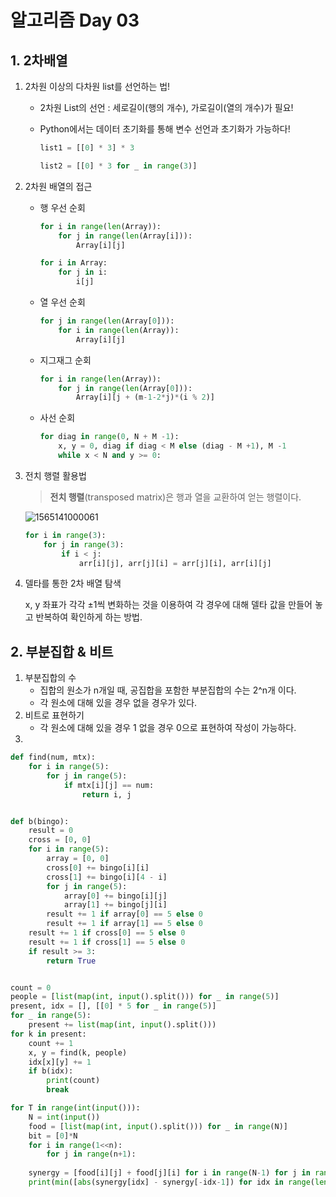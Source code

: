 # 알고리즘 Day 03

## 1. 2차배열

1. 2차원 이상의 다차원 list를 선언하는 법!

   * 2차원 List의 선언 : 세로길이(행의 개수), 가로길이(열의 개수)가 필요!

   * Python에서는 데이터 초기화를 통해 변수 선언과 초기화가 가능하다!

     ```python
     list1 = [[0] * 3] * 3
     ```

     ```py
     list2 = [[0] * 3 for _ in range(3)]
     ```

     

2. 2차원 배열의 접근

   * 행 우선 순회

     ```python
     for i in range(len(Array)):
         for j in range(len(Array[i])):
             Array[i][j]
     ```

     ```python
     for i in Array:
         for j in i:
             i[j]
     ```

     

   * 열 우선 순회

     ```python
     for j in range(len(Array[0])):
         for i in range(len(Array)):
             Array[i][j]
     ```

     

   * 지그재그 순회

     ```python
     for i in range(len(Array)):
         for j in range(len(Array[0])):
             Array[i][j + (m-1-2*j)*(i % 2)]
     ```

   * 사선 순회

     ```python
     for diag in range(0, N + M -1):
         x, y = 0, diag if diag < M else (diag - M +1), M -1
         while x < N and y >= 0:
     ```

     

3. 전치 행렬 활용법

   > **전치 행렬**(transposed matrix)은 행과 열을 교환하여 얻는 행렬이다.

   ![1565141000061](C:\Users\student\AppData\Roaming\Typora\typora-user-images\1565141000061.png)

   ```python
   for i in range(3):
       for j in range(3):
           if i < j:
               arr[i][j], arr[j][i] = arr[j][i], arr[i][j]
   ```

4. 델타를 통한 2차 배열 탐색

   x, y 좌표가 각각 ±1씩 변화하는 것을 이용하여 각 경우에 대해 델타 값을 만들어 놓고 반복하여 확인하게 하는 방법.

   

## 2. 부분집합 & 비트

1. 부분집합의 수
   * 집합의 원소가 n개일 때, 공집합을 포함한 부분집합의 수는 2^n개 이다.
   * 각 원소에 대해 있을 경우 없을 경우가 있다.
2. 비트로 표현하기
   * 각 원소에 대해 있을 경우 1 없을 경우 0으로 표현하여 작성이 가능하다.
3. 

```python
def find(num, mtx):
    for i in range(5):
        for j in range(5):
            if mtx[i][j] == num:
                return i, j


def b(bingo):
    result = 0
    cross = [0, 0]
    for i in range(5):
        array = [0, 0]
        cross[0] += bingo[i][i]
        cross[1] += bingo[i][4 - i]
        for j in range(5):
            array[0] += bingo[i][j]
            array[1] += bingo[j][i]
        result += 1 if array[0] == 5 else 0
        result += 1 if array[1] == 5 else 0
    result += 1 if cross[0] == 5 else 0
    result += 1 if cross[1] == 5 else 0
    if result >= 3:
        return True


count = 0
people = [list(map(int, input().split())) for _ in range(5)]
present, idx = [], [[0] * 5 for _ in range(5)]
for _ in range(5):
    present += list(map(int, input().split()))
for k in present:
    count += 1
    x, y = find(k, people)
    idx[x][y] += 1
    if b(idx):
        print(count)
        break

```

```py
for T in range(int(input())):
    N = int(input())
    food = [list(map(int, input().split())) for _ in range(N)]
    bit = [0]*N
    for i in range(1<<n):
        for j in range(n+1):
            
    synergy = [food[i][j] + food[j][i] for i in range(N-1) for j in range(i+1, N)]
    print(min([abs(synergy[idx] - synergy[-idx-1]) for idx in range(len(synergy)//2)]))
```

